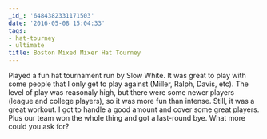 ```yaml
---
_id_: '6484382331171503'
date: '2016-05-08 15:04:33'
tags:
- hat-tourney
- ultimate
title: Boston Mixed Mixer Hat Tourney
---
```


Played a fun hat tournament run by Slow White. It was great to play with some people that I only get to play against (Miller, Ralph, Davis,
etc). The level of play was reasonaly high, but there were some newer players (league and college players), so it was more fun than intense.
Still, it was a great workout. I got to handle a good amount and cover some great players. Plus our team won the whole thing and got a
last-round bye. What more could you ask for?

